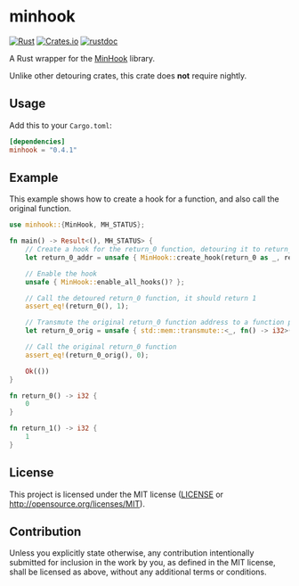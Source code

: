 # minhook

[![Rust](https://github.com/Jakobzs/minhook/actions/workflows/rust.yml/badge.svg)](https://github.com/Jakobzs/minhook/actions/workflows/rust.yml)
[![Crates.io](https://img.shields.io/crates/v/minhook)](https://crates.io/crates/minhook)
[![rustdoc](https://img.shields.io/badge/docs-rustdoc-brightgreen)](https://docs.rs/minhook)

A Rust wrapper for the [MinHook](https://github.com/TsudaKageyu/minhook) library.

Unlike other detouring crates, this crate does **not** require nightly. 

## Usage

Add this to your `Cargo.toml`:

```toml
[dependencies]
minhook = "0.4.1"
```

## Example

This example shows how to create a hook for a function, and also call the original function.

```rust
use minhook::{MinHook, MH_STATUS};

fn main() -> Result<(), MH_STATUS> {
    // Create a hook for the return_0 function, detouring it to return_1
    let return_0_addr = unsafe { MinHook::create_hook(return_0 as _, return_1 as _)? };

    // Enable the hook
    unsafe { MinHook::enable_all_hooks()? };

    // Call the detoured return_0 function, it should return 1
    assert_eq!(return_0(), 1);

    // Transmute the original return_0 function address to a function pointer
    let return_0_orig = unsafe { std::mem::transmute::<_, fn() -> i32>(return_0_addr) };

    // Call the original return_0 function
    assert_eq!(return_0_orig(), 0);

    Ok(())
}

fn return_0() -> i32 {
    0
}

fn return_1() -> i32 {
    1
}
```

## License

This project is licensed under the MIT license ([LICENSE](LICENSE) or http://opensource.org/licenses/MIT).

## Contribution

Unless you explicitly state otherwise, any contribution intentionally submitted for inclusion in the work by you, as defined in the MIT license, shall be licensed as above, without any additional terms or conditions.
